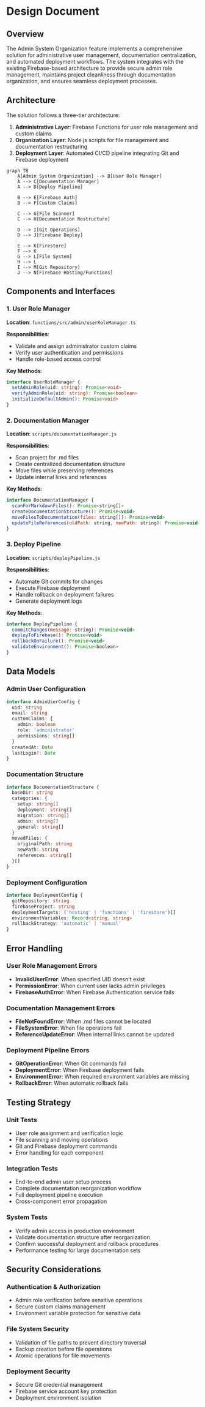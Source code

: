 # Design Document

## Overview

The Admin System Organization feature implements a comprehensive solution for administrative user management, documentation centralization, and automated deployment workflows. The system integrates with the existing Firebase-based architecture to provide secure admin role management, maintains project cleanliness through documentation organization, and ensures seamless deployment processes.

## Architecture

The solution follows a three-tier architecture:

1. **Administrative Layer**: Firebase Functions for user role management and custom claims
2. **Organization Layer**: Node.js scripts for file management and documentation restructuring  
3. **Deployment Layer**: Automated CI/CD pipeline integrating Git and Firebase deployment

```mermaid
graph TB
    A[Admin System Organization] --> B[User Role Manager]
    A --> C[Documentation Manager]
    A --> D[Deploy Pipeline]
    
    B --> E[Firebase Auth]
    B --> F[Custom Claims]
    
    C --> G[File Scanner]
    C --> H[Documentation Restructure]
    
    D --> I[Git Operations]
    D --> J[Firebase Deploy]
    
    E --> K[Firestore]
    F --> K
    G --> L[File System]
    H --> L
    I --> M[Git Repository]
    J --> N[Firebase Hosting/Functions]
```

## Components and Interfaces

### 1. User Role Manager

**Location**: `functions/src/admin/userRoleManager.ts`

**Responsibilities**:
- Validate and assign administrator custom claims
- Verify user authentication and permissions
- Handle role-based access control

**Key Methods**:
```typescript
interface UserRoleManager {
  setAdminRole(uid: string): Promise<void>
  verifyAdminRole(uid: string): Promise<boolean>
  initializeDefaultAdmin(): Promise<void>
}
```

### 2. Documentation Manager

**Location**: `scripts/documentationManager.js`

**Responsibilities**:
- Scan project for .md files
- Create centralized documentation structure
- Move files while preserving references
- Update internal links and references

**Key Methods**:
```javascript
interface DocumentationManager {
  scanForMarkdownFiles(): Promise<string[]>
  createDocumentationStructure(): Promise<void>
  moveFilesToDocumentation(files: string[]): Promise<void>
  updateFileReferences(oldPath: string, newPath: string): Promise<void>
}
```

### 3. Deploy Pipeline

**Location**: `scripts/deployPipeline.js`

**Responsibilities**:
- Automate Git commits for changes
- Execute Firebase deployment
- Handle rollback on deployment failures
- Generate deployment logs

**Key Methods**:
```javascript
interface DeployPipeline {
  commitChanges(message: string): Promise<void>
  deployToFirebase(): Promise<void>
  rollbackOnFailure(): Promise<void>
  validateEnvironment(): Promise<boolean>
}
```

## Data Models

### Admin User Configuration
```typescript
interface AdminUserConfig {
  uid: string
  email: string
  customClaims: {
    admin: boolean
    role: 'administrator'
    permissions: string[]
  }
  createdAt: Date
  lastLogin?: Date
}
```

### Documentation Structure
```typescript
interface DocumentationStructure {
  baseDir: string
  categories: {
    setup: string[]
    deployment: string[]
    migration: string[]
    admin: string[]
    general: string[]
  }
  movedFiles: {
    originalPath: string
    newPath: string
    references: string[]
  }[]
}
```

### Deployment Configuration
```typescript
interface DeploymentConfig {
  gitRepository: string
  firebaseProject: string
  deploymentTargets: ('hosting' | 'functions' | 'firestore')[]
  environmentVariables: Record<string, string>
  rollbackStrategy: 'automatic' | 'manual'
}
```

## Error Handling

### User Role Management Errors
- **InvalidUserError**: When specified UID doesn't exist
- **PermissionError**: When current user lacks admin privileges
- **FirebaseAuthError**: When Firebase Authentication service fails

### Documentation Management Errors
- **FileNotFoundError**: When .md files cannot be located
- **FileSystemError**: When file operations fail
- **ReferenceUpdateError**: When internal links cannot be updated

### Deployment Pipeline Errors
- **GitOperationError**: When Git commands fail
- **DeploymentError**: When Firebase deployment fails
- **EnvironmentError**: When required environment variables are missing
- **RollbackError**: When automatic rollback fails

## Testing Strategy

### Unit Tests
- User role assignment and verification logic
- File scanning and moving operations
- Git and Firebase deployment commands
- Error handling for each component

### Integration Tests
- End-to-end admin user setup process
- Complete documentation reorganization workflow
- Full deployment pipeline execution
- Cross-component error propagation

### System Tests
- Verify admin access in production environment
- Validate documentation structure after reorganization
- Confirm successful deployment and rollback procedures
- Performance testing for large documentation sets

## Security Considerations

### Authentication & Authorization
- Admin role verification before sensitive operations
- Secure custom claims management
- Environment variable protection for sensitive data

### File System Security
- Validation of file paths to prevent directory traversal
- Backup creation before file operations
- Atomic operations for file movements

### Deployment Security
- Secure Git credential management
- Firebase service account key protection
- Deployment environment isolation